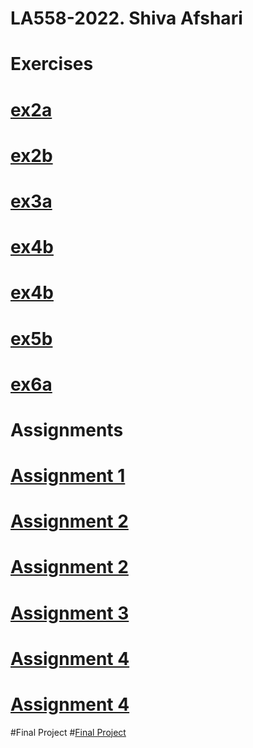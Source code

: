 # LA558-2022. Shiva Afshari
# Exercises

# [ex2a](https://shivaafshari.github.io/LA558-2022/Web/ex2a.html)
# [ex2b](https://shivaafshari.github.io/LA558-2022/Web/ex2B.html)
# [ex3a](https://shivaafshari.github.io/LA558-2022/Web/ex3a.html)
# [ex4b](https://shivaafshari.github.io/LA558-2022/Web/ex4b_leaflet.html)
# [ex4b](https://shivaafshari.github.io/LA558-2022/Web/ex4b_line.html)
# [ex5b](https://shivaafshari.github.io/LA558-2022/Web/ex5b.html)
# [ex6a](https://shivaafshari.github.io/LA558-2022/Web/leafletmapExample-6a.html)

# Assignments

# [Assignment 1](https://shivaafshari.github.io/LA558-2022/Web/assignment_Shiva.html)
# [Assignment 2](https://shivaafshari.github.io/LA558-2022/Web/assignment2map1.html)
# [Assignment 2](https://shivaafshari.github.io/LA558-2022/Web/assignment2map2.html)
# [Assignment 3](https://shivaafshari.github.io/LA558-2022/Web/assingmnet3/assignment3.html)
# [Assignment 4](https://shivaafshari.github.io/LA558-2022/Web/assignment%204/assignment4sheet1.html)
# [Assignment 4](https://shivaafshari.github.io/LA558-2022/Web/assignment%204/assignment4sheet2.html)

#Final Project
#[Final Project](https://shivaafshari.github.io/LA558-2022/Web/final%20project/finalproject.html)
